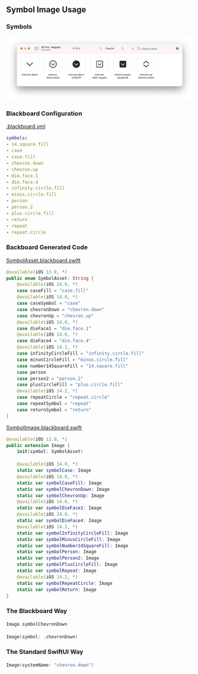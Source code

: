 ## Symbol Image Usage

### Symbols

![Symbols Chevron Down](Images/SymbolsChevronDown.png)

### Blackboard Configuration

[.blackboard.yml](/.blackboard.yml#L1)

```yml
symbols:
- 14.square.fill
- case
- case.fill
- chevron.down
- chevron.up
- die.face.1
- die.face.4
- infinity.circle.fill
- minus.circle.fill
- person
- person.2
- plus.circle.fill
- return
- repeat
- repeat.circle
```

### Backboard Generated Code

[SymbolAsset.blackboard.swift](/ExampleApp/Source/Generated/SymbolAsset.blackboard.swift#L9)

```swift
@available(iOS 13.0, *)
public enum SymbolAsset: String {
    @available(iOS 14.0, *)
    case caseFill = "case.fill"
    @available(iOS 14.0, *)
    case caseSymbol = "case"
    case chevronDown = "chevron.down"
    case chevronUp = "chevron.up"
    @available(iOS 14.0, *)
    case dieFace1 = "die.face.1"
    @available(iOS 14.0, *)
    case dieFace4 = "die.face.4"
    @available(iOS 14.2, *)
    case infinityCircleFill = "infinity.circle.fill"
    case minusCircleFill = "minus.circle.fill"
    case number14SquareFill = "14.square.fill"
    case person
    case person2 = "person.2"
    case plusCircleFill = "plus.circle.fill"
    @available(iOS 14.2, *)
    case repeatCircle = "repeat.circle"
    case repeatSymbol = "repeat"
    case returnSymbol = "return"
}
```

[SymbolImage.blackboard.swift](/ExampleApp/Source/Generated/SymbolImage.blackboard.swift#L9)

```swift
@available(iOS 13.0, *)
public extension Image {
    init(symbol: SymbolAsset)
    
    @available(iOS 14.0, *)
    static var symbolCase: Image
    @available(iOS 14.0, *)
    static var symbolCaseFill: Image
    static var symbolChevronDown: Image
    static var symbolChevronUp: Image
    @available(iOS 14.0, *)
    static var symbolDieFace1: Image
    @available(iOS 14.0, *)
    static var symbolDieFace4: Image
    @available(iOS 14.2, *)
    static var symbolInfinityCircleFill: Image
    static var symbolMinusCircleFill: Image
    static var symbolNumber14SquareFill: Image
    static var symbolPerson: Image
    static var symbolPerson2: Image
    static var symbolPlusCircleFill: Image
    static var symbolRepeat: Image
    @available(iOS 14.2, *)
    static var symbolRepeatCircle: Image
    static var symbolReturn: Image
}
```

### The Blackboard Way

```swift
Image.symbolChevronDown

Image(symbol: .chevronDown)
```

### The Standard SwiftUI Way

```swift
Image(systemName: "chevron.down")
```
